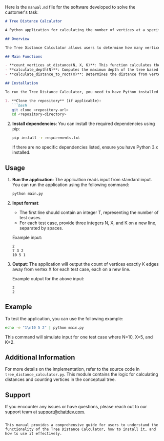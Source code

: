 Here is the `manual.md` file for the software developed to solve the customer's task:

```markdown
# Tree Distance Calculator

A Python application for calculating the number of vertices at a specific distance in a conceptual binary tree structure.

## Overview

The Tree Distance Calculator allows users to determine how many vertices are exactly K edges away from a specified vertex X in a binary tree constructed from integers 1 to N. The tree is conceptualized based on the rule that each vertex i (from 2 to N) connects to vertex ⌊i/2⌋. This application is designed to handle large values of N (up to 10^18) without explicitly constructing the tree.

## Main Functions

- **count_vertices_at_distance(N, X, K)**: This function calculates the number of vertices that are exactly K edges away from vertex X in a conceptual tree with N vertices.
- **calculate_depth(N)**: Computes the maximum depth of the tree based on N.
- **calculate_distance_to_root(X)**: Determines the distance from vertex X to the root of the tree.

## Installation

To run the Tree Distance Calculator, you need to have Python installed on your machine. Follow these steps to set up the environment:

1. **Clone the repository** (if applicable):
   ```bash
   git clone <repository-url>
   cd <repository-directory>
   ```

2. **Install dependencies**:
   You can install the required dependencies using pip:
   ```bash
   pip install -r requirements.txt
   ```

   If there are no specific dependencies listed, ensure you have Python 3.x installed.

## Usage

1. **Run the application**:
   The application reads input from standard input. You can run the application using the following command:
   ```bash
   python main.py
   ```

2. **Input format**:
   - The first line should contain an integer T, representing the number of test cases.
   - For each test case, provide three integers N, X, and K on a new line, separated by spaces.

   Example input:
   ```
   2
   7 3 2
   10 5 1
   ```

3. **Output**:
   The application will output the count of vertices exactly K edges away from vertex X for each test case, each on a new line.

   Example output for the above input:
   ```
   2
   2
   ```

## Example

To test the application, you can use the following example:

```bash
echo -e "1\n10 5 2" | python main.py
```

This command will simulate input for one test case where N=10, X=5, and K=2.

## Additional Information

For more details on the implementation, refer to the source code in `tree_distance_calculator.py`. This module contains the logic for calculating distances and counting vertices in the conceptual tree.

## Support

If you encounter any issues or have questions, please reach out to our support team at [support@chatdev.com](mailto:support@chatdev.com).
```

This manual provides a comprehensive guide for users to understand the functionality of the Tree Distance Calculator, how to install it, and how to use it effectively.